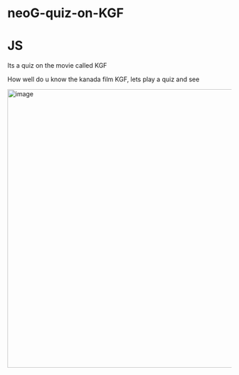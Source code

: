 # neoG-quiz-on-KGF

# JS
Its a quiz on the movie called KGF

How well do u know the kanada film KGF, lets play a quiz and see



<img width="625" alt="image" src="https://user-images.githubusercontent.com/67045730/190439966-c0bab1ae-3eac-4dca-8546-3125ecf7ba5f.png">


